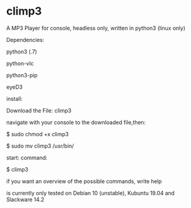 # climp3
A MP3 Player for console, headless only, written in python3 (linux only)


Dependencies:

  python3 (.7)
  
  python-vlc
  
  python3-pip
    
  eyeD3
  
  

install:

  Download the File: climp3
  
  navigate with your console to the downloaded file,then:
  
   $ sudo chmod +x climp3
   
   $ sudo mv climp3 /usr/bin/
   

start:
  command:
  
  $ climp3
  
  if you want an overview of the possible commands, write help
  
 


is currently only tested on Debian 10 (unstable), Kubuntu 19.04 and Slackware 14.2



